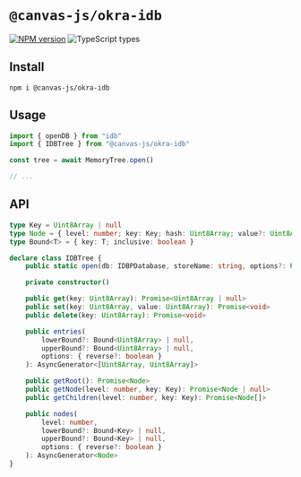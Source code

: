 # `@canvas-js/okra-idb`

[![NPM version](https://img.shields.io/npm/v/@canvas-js/okra-idb)](https://www.npmjs.com/package/@canvas-js/okra-idb) ![TypeScript types](https://img.shields.io/npm/types/@canvas-js/okra-idb)

## Install

```
npm i @canvas-js/okra-idb
```

## Usage

```ts
import { openDB } from "idb"
import { IDBTree } from "@canvas-js/okra-idb"

const tree = await MemoryTree.open()

// ...
```

## API

```ts
type Key = Uint8Array | null
type Node = { level: number; key: Key; hash: Uint8Array; value?: Uint8Array }
type Bound<T> = { key: T; inclusive: boolean }

declare class IDBTree {
	public static open(db: IDBPDatabase, storeName: string, options?: Partial<Metadata>): Promise<IDBTree>

	private constructor()

	public get(key: Uint8Array): Promise<Uint8Array | null>
	public set(key: Uint8Array, value: Uint8Array): Promise<void>
	public delete(key: Uint8Array): Promise<void>

	public entries(
		lowerBound?: Bound<Uint8Array> | null,
		upperBound?: Bound<Uint8Array> | null,
		options: { reverse?: boolean }
	): AsyncGenerator<[Uint8Array, Uint8Array]>

	public getRoot(): Promise<Node>
	public getNode(level: number, key: Key): Promise<Node | null>
	public getChildren(level: number, key: Key): Promise<Node[]>

	public nodes(
		level: number,
		lowerBound?: Bound<Key> | null,
		upperBound?: Bound<Key> | null,
		options: { reverse?: boolean }
	): AsyncGenerator<Node>
}
```
